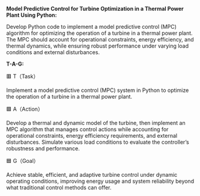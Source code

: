 **Model Predictive Control for Turbine Optimization in a Thermal Power Plant Using Python:**

Develop Python code to implement a model predictive control (MPC) algorithm for optimizing the operation of a turbine in a thermal power plant. The MPC should account for operational constraints, energy efficiency, and thermal dynamics, while ensuring robust performance under varying load conditions and external disturbances.

**T-A-G:**

🟥 T（Task）

Implement a model predictive control (MPC) system in Python to optimize the operation of a turbine in a thermal power plant.

🟩 A（Action）

Develop a thermal and dynamic model of the turbine, then implement an MPC algorithm that manages control actions while accounting for operational constraints, energy efficiency requirements, and external disturbances. Simulate various load conditions to evaluate the controller’s robustness and performance.

🟦 G（Goal）

Achieve stable, efficient, and adaptive turbine control under dynamic operating conditions, improving energy usage and system reliability beyond what traditional control methods can offer.

